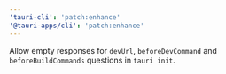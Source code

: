 ```yaml
---
'tauri-cli': 'patch:enhance'
'@tauri-apps/cli': 'patch:enhance'
---
```


Allow empty responses for `devUrl`, `beforeDevCommand` and `beforeBuildCommands` questions in `tauri init`.
